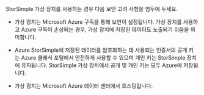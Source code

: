 <!--v-sharos 10/13/2105 virtual device security-->

StorSimple 가상 장치를 사용하는 경우 다음 보안 고려 사항을 염두에 두세요.

- 가상 장치는 Microsoft Azure 구독을 통해 보안이 설정됩니다. 가상 장치를 사용하고 Azure 구독이 손상되는 경우, 가상 장치에 저장된 데이터도 노출되기 쉬움을 의미합니다.

- Azure StorSimple에 저장된 데이터를 암호화하는 데 사용되는 인증서의 공개 키는 Azure 클래식 포털에서 안전하게 사용할 수 있으며 개인 키는 StorSimple 장치에 유지됩니다. StorSimple 가상 장치에서 공개 및 개인 키는 모두 Azure에 저장됩니다.

- 가상 장치는 Microsoft Azure 데이터 센터에서 호스팅됩니다.

<!---HONumber=AcomDC_0128_2016-->